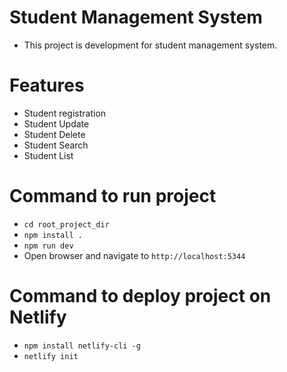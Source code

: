 # Student Management System
- This project is development for student management system.

# Features
- Student registration
- Student Update
- Student Delete
- Student Search
- Student List

# Command to run project
- `cd root_project_dir`
- `npm install .`
- `npm run dev`
- Open browser and navigate to `http://localhost:5344`

# Command to deploy project on Netlify
- `npm install netlify-cli -g`
- `netlify init`


